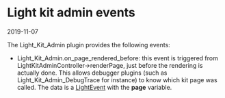 Light kit admin events
=============
2019-11-07



The Light_Kit_Admin plugin provides the following events:


- Light_Kit_Admin.on_page_rendered_before: this event is triggered from LightKitAdminController->renderPage,
        just before the rendering is actually done. 
        This allows debugger plugins (such as Light_Kit_Admin_DebugTrace for instance) to know which kit page was called.
        The data is a [LightEvent](https://github.com/lingtalfi/Light/blob/master/Events/LightEvent.php) with the **page** variable.
